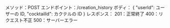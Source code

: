 メソッド：POST
エンドポイント：/creation_history
ボディ：
{
"userId": ユーザーの ID,
"cocktailId": カクテルの ID
}
レスポンス：
201：正常終了
400：リクエスト不正
500：サーバーエラー
